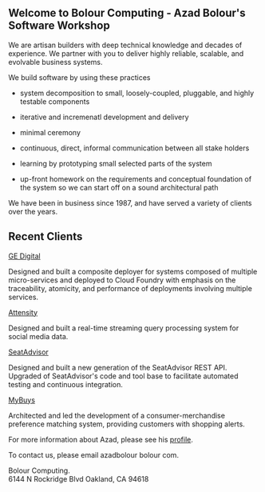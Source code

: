 ---
---

## Welcome to Bolour Computing - Azad Bolour's Software Workshop

We are artisan builders with deep technical knowledge and decades of experience.
We partner with you to deliver highly reliable, scalable, and evolvable business systems.

We build software by using these practices 

- system decomposition to small, loosely-coupled, pluggable, and highly testable components

- iterative and incremenatl development and delivery

- minimal ceremony 

- continuous, direct, informal communication between all stake holders

- learning by prototyping small selected parts of the system 

- up-front homework on the requirements and conceptual foundation of the system so we can start off on a sound architectural path

We have been in business since 1987, and have served a variety of clients over the years.

## Recent Clients

[GE Digital](http://www.ge.com/digital/)

Designed and built a composite deployer for systems composed of multiple
micro-services and deployed to Cloud Foundry with emphasis on the traceability,
atomicity, and performance of deployments involving multiple services.

[Attensity](http://www.attensity.com/)
 
Designed and built a real-time streaming query
processing system for social media data.

[SeatAdvisor](href="https://www.seatadvisor.com)

Designed and built a new generation of the
SeatAdvisor REST API. Upgraded of SeatAdvisor's code and tool base to facilitate
automated testing and continuous integration.

[MyBuys](http://www.mybuys.com/)

Architected and led the development of a consumer-merchandise
preference matching system, providing customers with shopping alerts.

For more information about Azad, please see his [profile](profile.md).

To contact us, please email azadbolour bolour com.

Bolour Computing.  
6144 N Rockridge Blvd
Oakland, CA 94618
